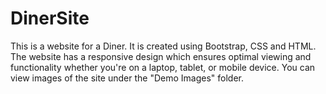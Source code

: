 # DinerSite
This is a website for a Diner.
It is created using Bootstrap, CSS and HTML.  
The website has a responsive design which ensures optimal viewing and functionality whether you're on a laptop, tablet, or mobile device. 
You can view images of the site under the "Demo Images" folder.
